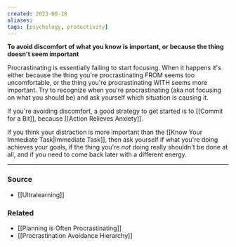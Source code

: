 ```yaml
---
created: 2023-08-18
aliases: 
tags: [psychology, productivity]
---
```

**To avoid discomfort of what you know is important, or because the thing doesn't seem important**

Procrastinating is essentially failing to start focusing. When it happens it's either because the thing you're procrastinating FROM seems too uncomfortable, or the thing you're procrastinating WITH seems more important. Try to recognize when you're procrastinating (aka not focusing on what you should be) and ask yourself which situation is causing it. 

If you're avoiding discomfort, a good strategy to get started is to [[Commit for a Bit]], because [[Action Relieves Anxiety]]. 

If you think your distraction is more important than the [[Know Your Immediate Task|Immediate Task]], then ask yourself if what you're doing achieves your goals, if the thing you're *not* doing really shouldn't be done at all, and if you need to come back later with a different energy.

---
### Source
- [[Ultralearning]]

### Related
- [[Planning is Often Procrastinating]]
- [[Procrastination Avoidance Hierarchy]]
 